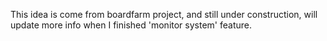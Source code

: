 This idea is come from boardfarm project, and still under construction, will update more info when I finished 'monitor system' feature.
